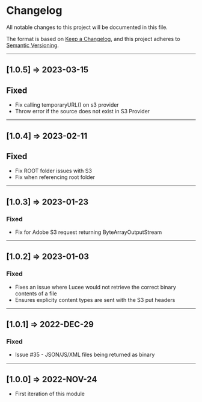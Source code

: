 # Changelog

All notable changes to this project will be documented in this file.

The format is based on [Keep a Changelog](https://keepachangelog.com/en/1.0.0/),
and this project adheres to [Semantic Versioning](https://semver.org/spec/v2.0.0.html).

----

## [1.0.5] => 2023-03-15

## Fixed

- Fix calling temporaryURL() on s3 provider
- Throw error if the source does not exist in S3 Provider

----

## [1.0.4] => 2023-02-11

## Fixed

- Fix ROOT folder issues with S3
- Fix when referencing root folder

----

## [1.0.3] => 2023-01-23

### Fixed

- Fix for Adobe S3 request returning ByteArrayOutputStream

----

## [1.0.2] => 2023-01-03

### Fixed

- Fixes an issue where Lucee would not retrieve the correct binary contents of a file
- Ensures explicity content types are sent with the S3 put headers

----

## [1.0.1] => 2022-DEC-29

### Fixed

- Issue #35 - JSON/JS/XML files being returned as binary

----

## [1.0.0] => 2022-NOV-24

- First iteration of this module
